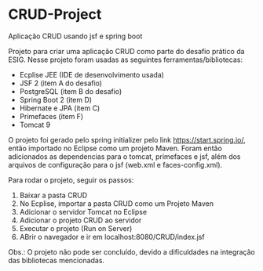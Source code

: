 # CRUD-Project
Aplicação CRUD usando jsf e spring boot

Projeto para criar uma aplicação CRUD como parte do desafio prático da ESIG. Nesse projeto foram usadas as seguintes ferramentas/bibliotecas:

 - Ecplise JEE (IDE de desenvolvimento usada)
 - JSF 2 (item A do desafio)
 - PostgreSQL (item B do desafio)
 - Spring Boot 2 (item D)
 - Hibernate e JPA (item C)
 - Primefaces (item F)
 - Tomcat 9
 
O projeto foi gerado pelo spring initializer pelo link https://start.spring.io/, então importado no Eclipse como um projeto Maven.
Foram então adicionados as dependencias para o tomcat, primefaces e jsf, além dos arquivos de configuração para o jsf (web.xml e 
faces-config.xml).

Para rodar o projeto, seguir os passos:

1) Baixar a pasta CRUD
2) No Ecplise, importar a pasta CRUD como um Projeto Maven
3) Adicionar o servidor Tomcat no Eclipse
4) Adicionar o projeto CRUD ao servidor
5) Executar o projeto (Run on Server)
6) ABrir o navegador e ir em localhost:8080/CRUD/index.jsf

Obs.: O projeto não pode ser concluído, devido a dificuldades na integração das bibliotecas mencionadas.
